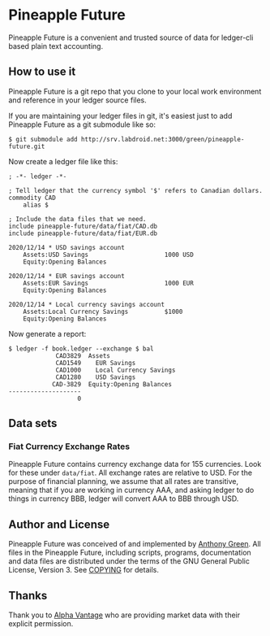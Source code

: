 # Pineapple Future

Pineapple Future is a convenient and trusted source of data for
ledger-cli based plain text accounting.

How to use it
--------------

Pineapple Future is a git repo that you clone to your local work
environment and reference in your ledger source files.

If you are maintaining your ledger files in git, it's easiest just to
add Pineapple Future as a git submodule like so:

    $ git submodule add http://srv.labdroid.net:3000/green/pineapple-future.git

Now create a ledger file like this:

    ; -*- ledger -*-

    ; Tell ledger that the currency symbol '$' refers to Canadian dollars.
    commodity CAD
        alias $

    ; Include the data files that we need.
    include pineapple-future/data/fiat/CAD.db
    include pineapple-future/data/fiat/EUR.db

    2020/12/14 * USD savings account
        Assets:USD Savings                     1000 USD
        Equity:Opening Balances

    2020/12/14 * EUR savings account
        Assets:EUR Savings                     1000 EUR
        Equity:Opening Balances

    2020/12/14 * Local currency savings account
        Assets:Local Currency Savings          $1000
        Equity:Opening Balances

Now generate a report:

    $ ledger -f book.ledger --exchange $ bal
                 CAD3829  Assets
                 CAD1549    EUR Savings
                 CAD1000    Local Currency Savings
                 CAD1280    USD Savings
                CAD-3829  Equity:Opening Balances
    --------------------
                       0

Data sets
--------------

### Fiat Currency Exchange Rates

Pineapple Future contains currency exchange data for 155
currencies. Look for these under `data/fiat`. All exchange rates are
relative to USD. For the purpose of financial planning, we assume that
all rates are transitive, meaning that if you are working in currency
AAA, and asking ledger to do things in currency BBB, ledger will
convert AAA to BBB through USD.

Author and License
-------------------

Pineapple Future was conceived of and implemented by [Anthony Green](https://github.com/atgreen). All files in the Pineapple Future, including scripts, programs, documentation and data files are distributed under the terms of the GNU General Public License,
Version 3. See
[COPYING](https://raw.githubusercontent.com/atgreen/pineapple-future/master/COPYING)
for details.


Thanks
-------

Thank you to [Alpha Vantage](https://www.alphavantage.co) who are
providing market data with their explicit permission.

